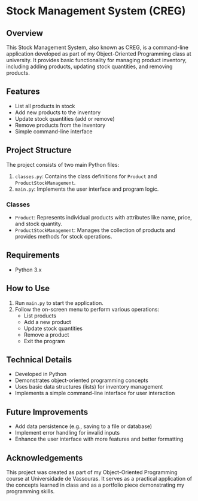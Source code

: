 # Stock Management System (CREG)

## Overview
This Stock Management System, also known as CREG, is a command-line application developed as part of my Object-Oriented Programming class at university. It provides basic functionality for managing product inventory, including adding products, updating stock quantities, and removing products.

## Features
- List all products in stock
- Add new products to the inventory
- Update stock quantities (add or remove)
- Remove products from the inventory
- Simple command-line interface

## Project Structure
The project consists of two main Python files:

1. `classes.py`: Contains the class definitions for `Product` and `ProductStockManagement`.
2. `main.py`: Implements the user interface and program logic.

### Classes
- `Product`: Represents individual products with attributes like name, price, and stock quantity.
- `ProductStockManagement`: Manages the collection of products and provides methods for stock operations.

## Requirements
- Python 3.x

## How to Use
1. Run `main.py` to start the application.
2. Follow the on-screen menu to perform various operations:
   - List products
   - Add a new product
   - Update stock quantities
   - Remove a product
   - Exit the program

## Technical Details
- Developed in Python
- Demonstrates object-oriented programming concepts
- Uses basic data structures (lists) for inventory management
- Implements a simple command-line interface for user interaction

## Future Improvements
- Add data persistence (e.g., saving to a file or database)
- Implement error handling for invalid inputs
- Enhance the user interface with more features and better formatting

## Acknowledgements
This project was created as part of my Object-Oriented Programming course at Universidade de Vassouras. It serves as a practical application of the concepts learned in class and as a portfolio piece demonstrating my programming skills.

